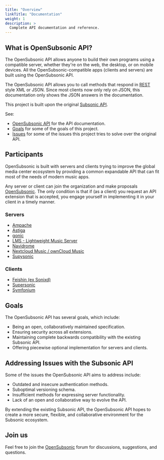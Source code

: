 ```yaml
---
title: "Overview"
linkTitle: "Documentation"
weight: 1
description: >
  Complete API documentation and reference.
---
```


## What is OpenSubsonic API?

The OpenSubsonic API allows anyone to build their own programs using a compatible server, whether they're on the web, the desktop, or on mobile devices. All the OpenSubsonic-compatible apps (clients and servers) are built using the OpenSubsonic API.

The OpenSubsonic API allows you to call methods that respond in [REST](http://en.wikipedia.org/wiki/Representational_State_Transfer) style XML or JSON. Since most clients now only rely on JSON, this documentation only shows the JSON answers in the documentation.

This project is built upon the original [Subsonic API](https://www.subsonic.org/pages/api.jsp).

See:

- [OpenSubsonic API](./opensubsonic-api) for the API documentation.
- [Goals](#goals) for some of the goals of this project.
- [Issues](#addressing-issues-with-the-subsonic-api) for some of the issues this project tries to solve over the original API.

## Participants

OpenSubsonic is built with servers and clients trying to improve the global media center ecosystem by providing a common expandable API that can fit most of the needs of modern music apps.

Any server or client can join the organization and make proposals [OpenSubsonic](https://github.com/opensubsonic/open-subsonic-api/discussions). The only condition is that if (as a client) you request an API extension that is accepted, you engage yourself in implementing it in your client in a timely manner.

### Servers

- [Ampache](https://ampache.org/)
- [Astiga](https://asti.ga)
- [gonic](https://github.com/sentriz/gonic)
- [LMS - Lightweight Music Server](https://github.com/epoupon/lms)
- [Navidrome](https://www.navidrome.org/)
- [Nextcloud Music / ownCloud Music](https://github.com/owncloud/music)
- [Supysonic](https://github.com/spl0k/supysonic)

### Clients

- [Feishin (ex Sonixd)](https://github.com/jeffvli/feishin)
- [Supersonic](https://github.com/dweymouth/supersonic)
- [Symfonium](https://symfonium.app/)

## Goals

The OpenSubsonic API has several goals, which include:

- Being an open, collaboratively maintained specification.
- Ensuring security across all extensions.
- Maintaining complete backwards compatibility with the existing Subsonic API.
- Offering piecewise optional implementation for servers and clients.

## Addressing Issues with the Subsonic API

Some of the issues the OpenSubsonic API aims to address include:

- Outdated and insecure authentication methods.
- Suboptimal versioning schema.
- Insufficient methods for expressing server functionality.
- Lack of an open and collaborative way to evolve the API.

By extending the existing Subsonic API, the OpenSubsonic API hopes to create a more secure, flexible, and collaborative environment for the Subsonic ecosystem.

## Join us

Feel free to join the [OpenSubsonic](https://github.com/opensubsonic/open-subsonic-api/discussions) forum for discussions, suggestions, and questions.
